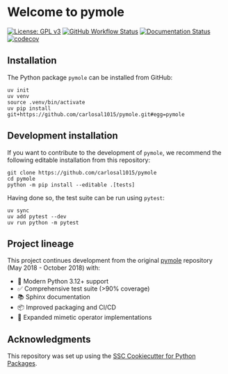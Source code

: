 # Welcome to pymole

[![License: GPL v3](https://img.shields.io/badge/License-GPLv3-blue.svg)](https://www.gnu.org/licenses/gpl-3.0)
[![GitHub Workflow Status](https://img.shields.io/github/actions/workflow/status/carlosal1015/pymole/ci.yml?branch=main)](https://github.com/carlosal1015/pymole/actions/workflows/ci.yml)
[![Documentation Status](https://readthedocs.org/projects/pymole/badge/)](https://pymole.readthedocs.io/)
[![codecov](https://codecov.io/gh/carlosal1015/pymole/branch/main/graph/badge.svg)](https://codecov.io/gh/carlosal1015/pymole)

## Installation

The Python package `pymole` can be installed from GitHub:

```console
uv init
uv venv
source .venv/bin/activate
uv pip install git+https://github.com/carlosal1015/pymole.git#egg=pymole
```

## Development installation

If you want to contribute to the development of `pymole`, we recommend
the following editable installation from this repository:

```console
git clone https://github.com/carlosal1015/pymole
cd pymole
python -m pip install --editable .[tests]
```

Having done so, the test suite can be run using `pytest`:

```console
uv sync
uv add pytest --dev
uv run python -m pytest
```
## Project lineage

This project continues development from the original [pymole](https://github.com/nutrik/pymole)
repository (May 2018 - October 2018) with:

- 🚀 Modern Python 3.12+ support
- ✅ Comprehensive test suite (>90% coverage)
- 📚 Sphinx documentation
- 📦 Improved packaging and CI/CD
- 🧩 Expanded mimetic operator implementations

## Acknowledgments

This repository was set up using the [SSC Cookiecutter for Python Packages](https://github.com/ssciwr/cookiecutter-python-package).